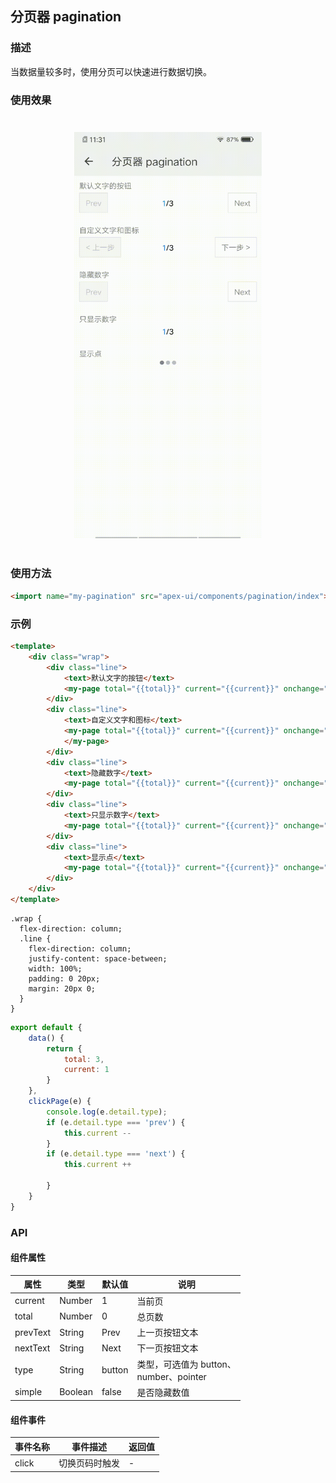 ## 分页器 pagination

### 描述

当数据量较多时，使用分页可以快速进行数据切换。

### 使用效果

<div style="text-align: center;margin: 40px;"><img src="../assets/pagination.gif" style="width:300px" /></div>

### 使用方法

```html
<import name="my-pagination" src="apex-ui/components/pagination/index"></import>
```

### 示例

```html
<template>
    <div class="wrap">
        <div class="line">
            <text>默认文字的按钮</text>
            <my-page total="{{total}}" current="{{current}}" onchange="changePage"></my-page>
        </div>
        <div class="line">
            <text>自定义文字和图标</text>
            <my-page total="{{total}}" current="{{current}}" onchange="changePage" prev-text="< 上一步" next-text="下一步 >">
            </my-page>
        </div>
        <div class="line">
            <text>隐藏数字</text>
            <my-page total="{{total}}" current="{{current}}" onchange="changePage" simple="true"></my-page>
        </div>
        <div class="line">
            <text>只显示数字</text>
            <my-page total="{{total}}" current="{{current}}" onchange="changePage" type="number"></my-page>
        </div>
        <div class="line">
            <text>显示点</text>
            <my-page total="{{total}}" current="{{current}}" onchange="changePage" type="pointer"></my-page>
        </div>
    </div>
</template>
```

```less
.wrap {
  flex-direction: column;
  .line {
    flex-direction: column;
    justify-content: space-between;
    width: 100%;
    padding: 0 20px;
    margin: 20px 0;
  }
}
```

```js
export default {
    data() {
        return {
            total: 3,
            current: 1
        }
    },
    clickPage(e) {
        console.log(e.detail.type);
        if (e.detail.type === 'prev') {
            this.current --
        }
        if (e.detail.type === 'next') {
            this.current ++

        }
    }
}
```



### API

#### 组件属性

| 属性     | 类型    | 默认值 | 说明                                         |
| -------- | ------- | ------ | -------------------------------------------- |
| current  | Number  | 1      | 当前页                                       |
| total    | Number  | 0      | 总页数                                       |
| prevText | String  | Prev   | 上一页按钮文本                               |
| nextText | String  | Next   | 下一页按钮文本                               |
| type     | String  | button | 类型，可选值为 button、<br />number、pointer |
| simple   | Boolean | false  | 是否隐藏数值                                 |



#### 组件事件

| 事件名称 | 事件描述               | 返回值 |
| -------- | ---------------------- | ------ |
| click   | 切换页码时触发 | -      |
